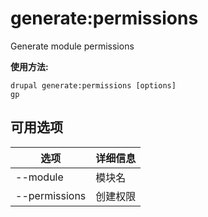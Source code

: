 # generate:permissions
Generate module permissions

**使用方法:**
```
drupal generate:permissions [options]
gp
```

## 可用选项
选项 | 详细信息
-------|-------------
--module | 模块名
--permissions | 创建权限
